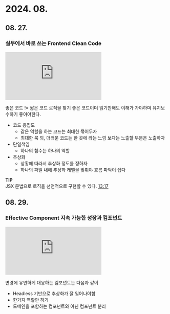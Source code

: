 # 2024. 08.

## 08. 27.

### 실무에서 바로 쓰는 Frontend Clean Code  

<div class="img-container">
    <iframe src="https://www.youtube.com/embed/edWbHp_k_9Y" class="iframe"frameborder="0" allowfullscreen="true"></iframe>   
</div>


좋은 코드 != 짧은 코드
로직을 찾기 좋은 코드이며 읽기만해도 이해가 가야하며 유지보수하기 좋아야한다.

- 코드 응집도
    - 같은 역할을 하는 코드는 최대한 묶어두자
    - 최대한 묶 되, 더러운 코드는 한 곳에 라는 느낌 보다는 노출할 부분은 노출하자
- 단일책임
    - 하나의 함수는 하나의 역할
- 추상화
    - 상황에 따라서 추상화 정도를 정하자
    - 하나의 파일 내에 추상화 레벨을 맞춰야 흐름 파악이 쉽다

**TIP**  
JSX 문법으로 로직을 선언적으로 구현할 수 있다. [13:17](https://www.youtube.com/watch?v=edWbHp_k_9Y&t=797s)

## 08. 29.

### Effective Component 지속 가능한 성장과 컴포넌트

<div class="img-container">
    <iframe src="https://www.youtube.com/embed/fR8tsJ2r7Eg" class="iframe"frameborder="0" allowfullscreen="true"></iframe>   
</div>

변경에 유연하게 대응하는 컴포넌트는 다음과 같이 

- Headless 기반으로 추상화가 잘 일어나야함
- 한가지 역할만 하기
- 도메인을 포함하는 컴포넌트와 아닌 컴포넌트 분리